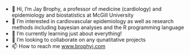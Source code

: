 - 👋 Hi, I’m Jay Brophy, a professor of medicine (cardiology) and epidemiology and biostatistics at McGill University
- 👀 I’m interested in cardiovascular epidemiology as well as research methods including bayesian analyses and the R programming language
- 🌱 I’m currently learning just about everything!
- 💞️ I’m looking to collaborate on any qunatitative projects
- 📫 How to reach me www.brophyj.com

<!---
brophyj/brophyj is a ✨ special ✨ repository because its `README.md` (this file) appears on your GitHub profile.
You can click the Preview link to take a look at your changes.
--->
